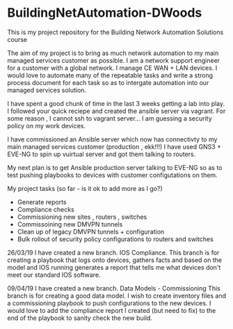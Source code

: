 # BuildingNetAutomation-DWoods

This is my project repository for the Building Network Automation Solutions course

The aim of my project is to bring as much network automation to my main managed services customer as possible.  I am a network support engineer for a customer with a global network. I manage CE WAN + LAN devices. I would love to automate many of the repeatable tasks and write a strong process document for each task so as to intergate automation into our managed services solution.

I have spent a good chunk of time in the last 3 weeks getting a lab into play. I followed your quick reciepe and created the ansible server via vagrant. For some reason , I cannot ssh to vagrant server... I am guessing a security policy on my work devices. 

I have commissioned an Ansible server which now has connectivty to my main managed services customer  (production , ekk!!!)
I have used GNS3 + EVE-NG to spin up vuirtual server and got them talking to routers. 

My next plan is to get Ansible production server talking to EVE-NG so as to test pushing playbooks to devices with customer configutations on them.

My project tasks (so far - is it ok to add more as I go?)

* Generate reports
* Compliance checks
* Commissioning new sites , routers , switches
* Commissoining new DMVPN tunnels
* Clean up of legacy DMVPN tunnels + configuration
* Bulk rollout of security policy configurations to routers and switches


26/03/19
I have created a new branch. IOS Compliance.
This branch is for creating a playbook that logs onto devices, gathers facts and based on the model and IOS running generates a report that tells me what devices don't meet our standard IOS software.

09/04/19
I have created a new branch. Data Models - Commissioning
This branch is for creating a good data model. I wish to create inventory files and a commissioning playbook to push configurations to the new devices. I would love to add the compliance report I created (but need to fix) to the end of the playbook to sanity check the new build.
